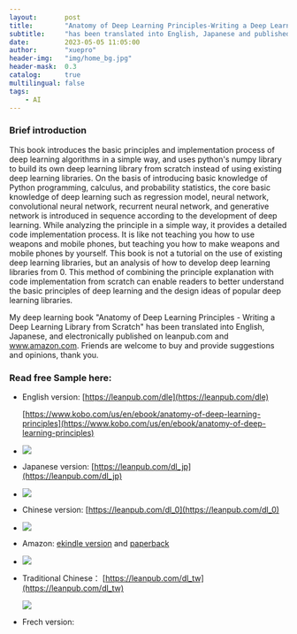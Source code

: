 ```yaml
---
layout:       post
title:        "Anatomy of Deep Learning Principles-Writing a Deep Learning Library from Scratch "
subtitle:     "has been translated into English, Japanese and published on leanpuband amazon"
date:         2023-05-05 11:05:00
author:       "xuepro"
header-img:   "img/home_bg.jpg"
header-mask:  0.3
catalog:      true
multilingual: false
tags:
    - AI
---
```


### Brief introduction

This book introduces the basic principles and implementation process of deep learning algorithms in a simple way, and uses python's numpy library to build its own deep learning library from scratch instead of using existing deep learning libraries. On the basis of introducing basic knowledge of Python programming, calculus, and probability statistics, the core basic knowledge of deep learning such as regression model, neural network, convolutional neural network, recurrent neural network, and generative network is introduced in sequence according to the development of deep learning. While analyzing the principle in a simple way, it provides a detailed code implementation process. It is like not teaching you how to use weapons and mobile phones, but teaching you how to make weapons and mobile phones by yourself. This book is not a tutorial on the use of existing deep learning libraries, but an analysis of how to develop deep learning libraries from 0. This method of combining the principle explanation with code implementation from scratch can enable readers to better understand the basic principles of deep learning and the design ideas of popular deep learning libraries. 

My deep learning book "Anatomy of Deep Learning Principles - Writing a Deep Learning Library from Scratch" has been translated into English, Japanese, and electronically published on leanpub.com and www.amazon.com. Friends are welcome to buy and provide suggestions and opinions, thank you.

### Read free Sample here:

- English version:     [https://leanpub.com/dle](https://leanpub.com/dle)

    [https://www.kobo.com/us/en/ebook/anatomy-of-deep-learning-principles](https://www.kobo.com/us/en/ebook/anatomy-of-deep-learning-principles)
- 
    ![](https://d2sofvawe08yqg.cloudfront.net/dle/s_hero?1683118104)
    
- Japanese version:     [https://leanpub.com/dl_jp](https://leanpub.com/dl_jp)
- 
    ![](https://d2sofvawe08yqg.cloudfront.net/dl_jp/s_hero?1683210563)
    
- Chinese version:     [https://leanpub.com/dl_0](https://leanpub.com/dl_0)
- 
   ![](https://d2sofvawe08yqg.cloudfront.net/dl_0/s_hero?1683117922)
   
- Amazon: [ekindle version](https://www.amazon.com/dp/B0C3XZZKY6) and [paperback](https://www.amazon.com/dp/B0C2SMM6NH)
- 
    ![](https://m.media-amazon.com/images/I/41REwjy3gZL._SX390_BO1,204,203,200_.jpg)
- Traditional Chinese： [https://leanpub.com/dl_tw](https://leanpub.com/dl_tw)

   ![](https://d2sofvawe08yqg.cloudfront.net/dl_tw/s_hero?1683280365)
   
- Frech version: 
     
     
